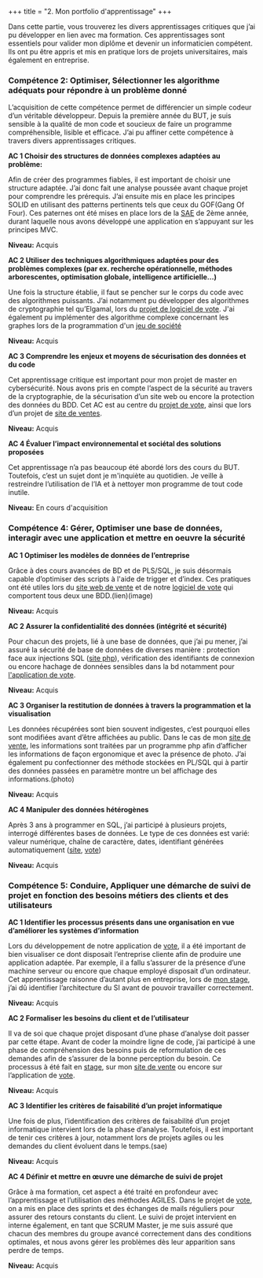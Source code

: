 +++
title = "2. Mon portfolio d'apprentissage"
+++



Dans cette partie, vous trouverez les divers apprentissages critiques que j’ai pu développer en lien avec ma formation. Ces apprentissages sont essentiels pour valider mon diplôme et devenir un informaticien compétent. Ils ont pu être appris et mis en pratique lors de projets universitaires, mais également en entreprise. 

### Compétence 2: Optimiser, Sélectionner les algorithme adéquats pour répondre	à un problème donné

L’acquisition de cette compétence permet de différencier un simple codeur d’un véritable développeur. Depuis la première année du BUT, je suis sensible à la qualité de mon code et soucieux de faire un programme compréhensible, lisible et efficace. J’ai pu affiner cette compétence à travers divers apprentissages critiques.

**AC 1 Choisir des structures de données complexes adaptées au problème:**

Afin de créer des programmes fiables, il est important de choisir une structure adaptée. J’ai donc fait une analyse poussée avant chaque projet pour comprendre les prérequis. J’ai ensuite mis en place les principes SOLID en utilisant des patterns pertinents tels que ceux du GOF(Gang Of Four). Ces paternes ont été mises en place lors de la [SAE](../votomatic/#developpement) de 2ème année, durant laquelle nous avons développé une application en s’appuyant sur les principes MVC.

**Niveau:** Acquis

**AC 2 Utiliser des techniques algorithmiques adaptées pour des problèmes complexes (par ex. recherche opérationnelle, méthodes arborescentes, optimisation globale, intelligence artificielle…)**

Une fois la structure établie, il faut se pencher sur le corps du code avec des algorithmes puissants. J’ai notamment pu développer des algorithmes de cryptographie tel qu’Elgamal, lors du [projet de logiciel de vote](../votomatic/#developpement). J'ai également pu implémenter des algorithme complexe concernant les graphes lors de la programmation d'un [jeu de société](../trains#théorème-des-graphes)

**Niveau:** Acquis

**AC 3 Comprendre les enjeux et moyens de sécurisation des données et du code**

Cet apprentissage critique est important pour mon projet de master en cybersécurité. Nous avons pris en compte l’aspect de la sécurité au travers de la cryptographie, de la sécurisation d’un site web ou encore la protection des données du BDD. Cet AC est au centre du [projet de vote](../votomatic/#developpement), ainsi que lors d’un projet de [site de ventes](../siteventephp/#une-base-de-données).

**Niveau:** Acquis

**AC 4 Évaluer l’impact environnemental et sociétal des solutions proposées**

Cet apprentissage n’a pas beaucoup été abordé lors des cours du BUT. Toutefois, c’est un sujet dont je m'inquiète au quotidien. Je veille à restreindre l’utilisation de l’IA et à nettoyer mon programme de tout code inutile.

**Niveau:** En cours d'acquisition


### Compétence 4: Gérer, Optimiser une base de données, interagir avec une application et mettre 	en oeuvre la sécurité

**AC 1 Optimiser les modèles de données de l’entreprise**

Grâce à des cours avancées de BD et de PLS/SQL, je suis désormais capable d’optimiser des scripts à l'aide de trigger et d’index. Ces pratiques ont été utiles lors du [site web de vente](../siteventephp/#une-base-de-données) et de notre [logiciel de vote](../votomatic/#developpement) qui comportent tous deux une BDD.(lien)(image)

**Niveau:** Acquis

**AC 2 Assurer la confidentialité des données (intégrité et sécurité)** 

Pour chacun des projets, lié à une base de données, que j’ai pu mener, j’ai assuré la sécurité de base de données de diverses manière : protection face aux injections SQL ([site php](../siteventephp/#une-base-de-données)), vérification des identifiants de connexion ou encore hachage de données sensibles dans la bd notamment pour [l'application de vote](../votomatic/#developpement).

**Niveau:** Acquis

**AC 3 Organiser la restitution de données à travers la programmation et la visualisation**

Les données récupérées sont bien souvent indigestes, c’est pourquoi elles sont modifiées avant d’être affichées au public. Dans le cas de mon [site de vente](../siteventephp/#laffichage), les informations sont traitées par un programme php afin d’afficher les informations de façon ergonomique et avec la présence de photo. J’ai également pu confectionner des méthode stockées en PL/SQL qui à partir des données passées en paramètre montre un bel affichage des informations.(photo)

**Niveau:** Acquis

**AC 4 Manipuler des données hétérogènes**

Après 3 ans à programmer en SQL, j’ai participé à plusieurs projets, interrogé différentes bases de données. Le type de ces données est varié: valeur numérique, chaîne de caractère, dates, identifiant générées automatiquement ([site](../siteventephp/#une-base-de-données), [vote](../votomatic/#developpement))

**Niveau:** Acquis


### Compétence 5:  Conduire, Appliquer une démarche de suivi de projet en fonction des besoins métiers des clients et des utilisateurs

**AC 1 Identifier les processus présents dans une organisation en vue d’améliorer les systèmes d’information** 

Lors du développement de notre application de [vote](../votomatic/#gestion-de-projet), il a été important de bien visualiser ce dont disposait l’entreprise cliente afin de produire une application adaptée. Par exemple, il a fallu s’assurer de la présence d’une machine serveur ou encore que chaque employé disposait d’un ordinateur. Cet apprentissage raisonne d’autant plus en entreprise, lors de [mon stage](../stage/), j’ai dû identifier l’architecture du SI avant de pouvoir travailler correctement.

**Niveau:** Acquis

**AC 2 Formaliser les besoins du client et de l’utilisateur** 

Il va de soi que chaque projet disposant d’une phase d’analyse doit passer par cette étape. Avant de coder la moindre ligne de code, j’ai participé à une phase de compréhension des besoins puis de reformulation de ces demandes afin de s’assurer de la bonne perception du besoin. Ce processus à été fait en [stage](../stage/), sur mon [site de vente](../siteventephp/#analyse) ou encore sur l’application de [vote](../votomatic/#gestion-de-projet).

**Niveau:** Acquis

**AC 3 Identifier les critères de faisabilité d’un projet informatique** 

Une fois de plus, l’identification des critères de faisabilité d’un projet informatique intervient lors de la phase d’analyse. Toutefois, il est important de tenir ces critères à jour, notamment lors de projets agiles ou les demandes du client évoluent dans le temps.(sae)

**Niveau:** Acquis

**AC 4 Définir et mettre en œuvre une démarche de suivi de projet**

Grâce à ma formation, cet aspect a été traité en profondeur avec l’apprentissage et l’utilisation des méthodes AGILES. Dans le projet de [vote](../votomatic/#gestion-de-projet), on a mis en place des sprints et des échanges de mails réguliers pour assurer des retours constants du client. Le suivi de projet intervient en interne également, en tant que SCRUM Master, je me suis assuré que chacun des membres du groupe avancé correctement dans des conditions optimales, et nous avons gérer les problèmes dès leur apparition sans perdre de temps.

**Niveau:** Acquis
